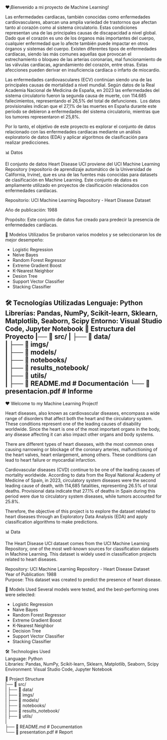 
❤️¡Bienvenido a mi proyecto de Machine Learning!

Las enfermedades cardíacas, también conocidas como enfermedades cardiovasculares, abarcan una amplia variedad de trastornos que afectan tanto al corazón como al sistema circulatorio. 
Estas condiciones representan una de las principales causas de discapacidad a nivel global. 
Dado que el corazón es uno de los órganos más importantes del cuerpo, cualquier enfermedad que lo afecte también puede impactar en otros órganos y sistemas del cuerpo. 
Existen diferentes tipos de enfermedades cardíacas, siendo las más comunes aquellas que provocan el estrechamiento o bloqueo de las arterias coronarias, mal funcionamiento de las válvulas cardíacas, agrandamiento del corazón, entre otras. 
Estas afecciones pueden derivar en insuficiencia cardíaca o infarto de miocardio.

​Las enfermedades cardiovasculares (ECV) continúan siendo una de las principales causas de mortalidad a nivel mundial. 
Según datos de la Real Academia Nacional de Medicina de España, en 2023 las enfermedades del sistema circulatorio fueron la segunda causa de muerte, con 114.685 fallecimientos, representando el 26,5% del total de defunciones. ​
Los datos provisionales indican que el 27,1% de las muertes en España durante este período se debieron a enfermedades del sistema circulatorio, mientras que los tumores representaron el 25,8%.

Por lo tanto, el objetivo de este proyecto es explorar el conjunto de datos relacionado con las enfermedades cardíacas mediante un análisis exploratorio de datos (EDA)
y aplicar algoritmos de clasificación para realizar predicciones.

📊 Datos

El conjunto de datos Heart Disease UCI proviene del UCI Machine Learning Repository (repositorio de aprendizaje automático de la Universidad de California, Irvine),
que es una de las fuentes más conocidas para datasets de clasificación en Machine Learning. Este conjunto de datos es ampliamente utilizado en proyectos de clasificación relacionados con enfermedades cardíacas.

Repositorio: UCI Machine Learning Repository - Heart Disease Dataset

Año de publicación: 1988

Propósito: Este conjunto de datos fue creado para predecir la presencia de enfermedades cardíacas.



🤖 Modelos Utilizados
Se probaron varios modelos y se seleccionaron los de mejor desempeño:

* Logistic Regression
* Neive Bayes
* Random Forest Regressor
* Extreme Gradient Boost
* K-Nearest Neighbor
* Desion Tree
* Support Vector Classifier
* Stacking Classifier


🛠️ Tecnologías Utilizadas
Lenguaje: Python 
Librerías: Pandas, NumPy, Scikit-learn, Sklearn, Matplotlib, Seaborn, Scipy
Entorno: Visual Studio Code, Jupyter Notebook
📁 Estructura del Proyecto
|── 📂 src/
|   ├── 📂 data/                  
|   ├── 📂 imgs/                  
|   ├── 📂 models/                
|   ├── 📂 notebooks/             
|   ├── 📂 results_notebook/      
|   ├── 📂 utils/                
|
├── 📄 README.md              # Documentación
└── 📄 presentacion.pdf       # Informe
----------------------------------------------------------------------------------------------------------------------------------------------------------------------------------------------------------------------------------------------------------

❤️ Welcome to my Machine Learning Project!

Heart diseases, also known as cardiovascular diseases, encompass a wide range of disorders that affect both the heart and the circulatory system. These conditions represent one of the leading causes of disability worldwide. Since the heart is one of the most important organs in the body, any disease affecting it can also impact other organs and body systems. 

There are different types of heart diseases, with the most common ones causing narrowing or blockage of the coronary arteries, malfunctioning of the heart valves, heart enlargement, among others. These conditions can lead to heart failure or myocardial infarction.

Cardiovascular diseases (CVD) continue to be one of the leading causes of mortality worldwide. According to data from the Royal National Academy of Medicine of Spain, in 2023, circulatory system diseases were the second leading cause of death, with 114,685 fatalities, representing 26.5% of total deaths. Provisional data indicate that 27.1% of deaths in Spain during this period were due to circulatory system diseases, while tumors accounted for 25.8%.

Therefore, the objective of this project is to explore the dataset related to heart diseases through an Exploratory Data Analysis (EDA) and apply classification algorithms to make predictions.

📊 Data

The Heart Disease UCI dataset comes from the UCI Machine Learning Repository, one of the most well-known sources for classification datasets in Machine Learning. This dataset is widely used in classification projects related to heart diseases.

Repository: UCI Machine Learning Repository - Heart Disease Dataset  
Year of Publication: 1988  
Purpose: This dataset was created to predict the presence of heart disease.

🤖 Models Used
Several models were tested, and the best-performing ones were selected:

* Logistic Regression  
* Naive Bayes  
* Random Forest Regressor  
* Extreme Gradient Boost  
* K-Nearest Neighbor  
* Decision Tree  
* Support Vector Classifier  
* Stacking Classifier  

🛠️ Technologies Used  
Language: Python  
Libraries: Pandas, NumPy, Scikit-learn, Sklearn, Matplotlib, Seaborn, Scipy  
Environment: Visual Studio Code, Jupyter Notebook  

📁 Project Structure  
|── 📂 src/  
|   ├── 📂 data/  
|   ├── 📂 imgs/  
|   ├── 📂 models/  
|   ├── 📂 notebooks/  
|   ├── 📂 results_notebook/  
|   ├── 📂 utils/  
|  
├── 📄 README.md              # Documentation  
└── 📄 presentation.pdf       # Report
